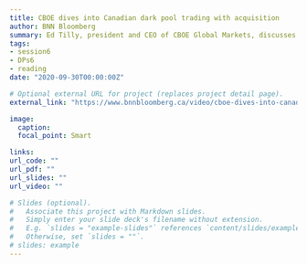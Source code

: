```yaml
---
title: CBOE dives into Canadian dark pool trading with acquisition
author: BNN Bloomberg
summary: Ed Tilly, president and CEO of CBOE Global Markets, discusses the acquisition of Canadian alternative trading system MatchNow, which is the largest provider of dark pool trading in the country.</br><i>n.d., BNN Bloomberg</i> 
tags:
- session6
- DPs6
- reading
date: "2020-09-30T00:00:00Z"

# Optional external URL for project (replaces project detail page).
external_link: "https://www.bnnbloomberg.ca/video/cboe-dives-into-canadian-dark-pool-trading-with-acquisition~1962018"

image:
  caption: 
  focal_point: Smart

links:
url_code: ""
url_pdf: ""
url_slides: ""
url_video: ""

# Slides (optional).
#   Associate this project with Markdown slides.
#   Simply enter your slide deck's filename without extension.
#   E.g. `slides = "example-slides"` references `content/slides/example-slides.md`.
#   Otherwise, set `slides = ""`.
# slides: example
---
```


